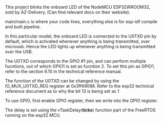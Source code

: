 This project blinks the onboard LED of the NodeMCU ESP32WROOM32, sold by AZ-Delivery. (Can find relevant docs on their website).


main/main.c is where your code lives, everything else is for esp-idf compile and built pipeline.

In this particular model, the onboard LED is connected to the U0TXD pin by default, which is activated whenever anything is being transmitted, over microusb. Hence the LED lights up whenever anything is being transmitted over the USB. 

The U0TXD corresponds to the GPIO #1 pin, and can perform multiple fucntions, out of which GPIO1 is set as fucntion 2. To set this pin as GPIO1, refer to the section 6.10 in the technical reference manual. 

The function of the U0TXD can be changed by using the IO_MUX_U0TXD_REG register at 0x3ff49088. Refer to the esp32 technical reference document as to why the bit 13 is being set as 1

To use GPIO, first enable GPIO register, then we write into the GPIO register.

The delay is set using the vTaskDelay(__ticks__) function part of the FreeRTOS running on the esp32 MCU.
